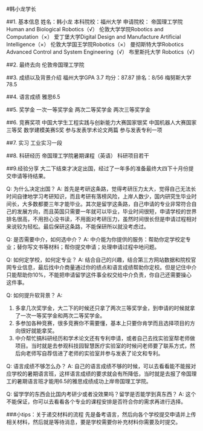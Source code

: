 #韩小龙学长

##1.	基本信息
姓名：韩小龙
本科院校：福州大学
申请院校：
帝国理工学院Human and Biological Robotics（√）
伦敦大学学院Robotics and Computation（×）
爱丁堡大学Digital Design and Manufacture Artificial Intelligence（×）
伦敦大学国王学院Robotics（×）
曼彻斯特大学Robotics Advanced Control and System Engineering（√）
布里斯托大学 Robotics（√）

##2.	最终去向
伦敦帝国理工学院

##3.	成绩以及背景介绍
福州大学GPA 3.7
均分：87.87
排名：8/56
梅努斯大学78.5

##4.	语言成绩
雅思6.5

##5.	奖学金
一次一等奖学金
两次二等奖学金
两次三等奖学金

##6.	竞赛奖项
中国大学生工程实践与创新能力大赛国家银奖
中国机器人大赛国家三等奖
数学建模美赛S奖
参与发表学术论文两篇
参与发表专利一项

##7.	实习
工业实习一段

##8.	科研经历
帝国理工学院暑期课程（英语）
科研项目若干


##9.经验分享
大二下结束才决定出国，经过了一年多的准备最终大四下十月份提交申请等待结果。

Q: 为什么决定出国？
A: 首先是考研这条路，觉得考研压力太大，觉得自己无法长时间自律地学习考研知识，而且考研有落榜风险，上岸人数少，国内研究生毕业时间长，大多数都要三年才能毕业。其次是留学这条路，自己申请的专业非常符合自己的发展方向，而且英国只需要一年就可以毕业，毕业时间很短，申请学校的世界排名很高，不用担心没书读，不用面对考研压力，虽然时间很长但是申请过程相对来说较为轻松。最后保研这条路，不能保研所以就没考虑过。

Q: 是否需要中介，如何选中介？
A: 中介能为你提供的服务：帮助你定学校定专业；替你写文书等材料；帮你提交申请；处理申请过程中地问题。

Q: 如何定学校，如何定专业？
A: 结合自己的兴趣，结合第三方网站数据和院校官网专业信息，最后找中介商量通过你的绩点和语言成绩帮助你定校。但是记住中介只能帮助你10%，不能把申请留学这件事全权交给中介负责，你自己还需要操心这件事。

Q: 如何提升软背景？
A: 
1. 多拿几次奖学金，大二下的时候还只拿了两次三等奖学金，到申请的时候就拿了一次一等奖学金和两次二等奖学金。
2. 多参加各种竞赛，很多竞赛你不需要懂，基本上只要你肯学而且选择项目的方向很好就能拿奖。
3. 中介帮忙搞科研经历和学术论文还有专利申请，或者自己去找实验室帮老师做项目。当时就是去参观科技园智慧医疗实验室的时候问老师要了联系方式，然后向老师写自荐信进了老师的实验室并参与发表了论文和专利。

Q: 语言成绩不够怎么办？
A: 自己的语言成绩不够的时候，可以去看看能不能报对应学校的暑期语言班，这样语言成绩的要求就会有所降低，当时就是去报了帝国理工的暑期语言班才能用6.5的雅思成绩成功上岸帝国理工学院。

Q: 留学学的东西会比国内考研少或者没效果吗？留学是否能学到真东西？
A: 这个不能保证，你可以去看看各个专业的课程安排是否符合你的需求再进行选择。

###小tips：关于递交材料的流程
先是备考语言，然后向各个学校提交申请并上传相关材料，然后就是等待消息，要是学校需要你补充材料你需要及时提交。
